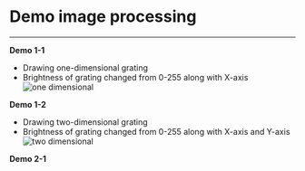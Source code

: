 # Demo image processing
---
**Demo 1-1**
  * Drawing one-dimensional grating
  * Brightness of grating changed from 0-255 along with X-axis
  ![one dimensional](https://cloud.githubusercontent.com/assets/16344700/25095557/c982d74c-23ce-11e7-8721-769725b3440c.png)

**Demo 1-2**
  * Drawing two-dimensional grating
  * Brightness of grating changed from 0-255 along with X-axis and Y-axis
  ![two dimensional](https://cloud.githubusercontent.com/assets/16344700/25095678/521c8f44-23cf-11e7-9df7-85a88ecf50c5.png)

**Demo 2-1**
